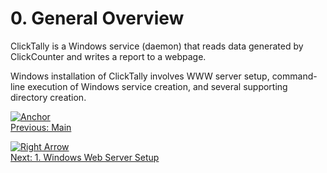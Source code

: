 # 0. General Overview

ClickTally is a Windows service (daemon) that reads data generated by ClickCounter and writes a report to a webpage.

Windows installation of ClickTally involves WWW server setup, command-line execution of Windows service creation, and several supporting directory creation.

[![Anchor](https://github.githubassets.com/images/icons/emoji/unicode/2693.png?v8)](../README.md)\
[Previous: Main](../README.md)

[![Right Arrow](https://github.githubassets.com/images/icons/emoji/unicode/27a1.png?v8)](1%20Windows%20Web%20Server%20Setup.md)\
[Next: 1. Windows Web Server Setup](1%20Windows%20Web%20Server%20Setup.md)
